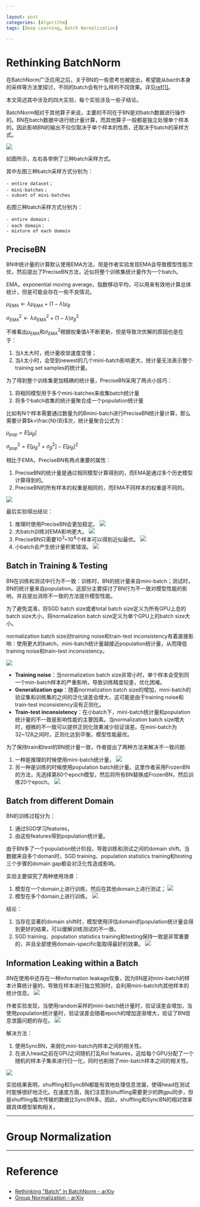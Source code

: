 ```yaml
---

layout: post
categories: [Algorithm]
tags: [Deep Learning, Batch Normalization]

---
```


# Rethinking BatchNorm

在BatchNorm广泛应用之后，关于BN的一些思考也被提出，希望能从bacth本身的采样等方法里探讨，不同的batch会有什么样的不同效果。详见[ref[1]](#1)。

本文简述其中涉及的四大实验，每个实验涉及一些子结论。

BatchNorm相对于其他算子来说，主要的不同在于BN是对batch数据进行操作的。BN在batch数据中进行统计量计算，而其他算子一般都是独立处理单个样本的。因此影响BN的输出不仅仅取决于单个样本的性质，还取决于batch的采样方式。

![](https://raw.githubusercontent.com/kakack/kakack.github.io/master/_images/20211106-1.jpeg)

如图所示，左右各举例了三种batch采样方式。

其中左图三种batch采样方式分别为：

    - entire dataset；
    - mini-batches；
    - subset of mini-batches

右图三种batch采样方式分别为：

    - entire domain；
    - each domain；
    - mixture of each domain

## PreciseBN

BN中统计量的计算默认使用EMA方法，但是作者实验发现EMA会导致模型性能次优，然后提出了PreciseBN方法，近似将整个训练集统计量作为一个batch。

EMA，exponential moving average，指数移动平均，可以用来有效地计算总体统计，但是可能会存在一些不良情况。

$\mu_{EMA}\leftarrow\lambda\mu_{EMA}+(1-\lambda)\mu_\beta$

$\sigma^2_{EMA}\leftarrow\lambda\sigma^2_{EMA}+(1-\lambda)\sigma^2_{\beta}$

不难看出$\mu_{EMA}$和$\sigma^2_{EMA}$根据权重值$\lambda$不断更新，但是导致次优解的原因也是在于：

1. 当$\lambda$太大时，统计量收敛速度变慢；
2. 当$\lambda$太小时，会受到newest的几个mini-batch影响更大，统计量无法表示整个training set samples的统计量。

为了得到整个训练集更加精确的统计量，PreciseBN采用了两点小技巧：

1. 将相同模型用于多个mini-batches来收集batch统计量
2. 将多个batch收集的统计量聚合成一个population统计量

比如有N个样本需要通过数量为的Bmini-batch进行PreciseBN统计量计算，那么需要计算$k=\frac{N}{B}$次，统计量聚合公式为：

$\mu_{pop}=E[\mu_\beta]$

$\sigma^2_{pop}=E[\mu^2_\beta+\sigma^2_\beta]-E[\mu_\beta]^2$


相比于EMA，PreciseBN有两点重要的属性：

1. PreciseBN的统计量是通过相同模型计算得到的，而EMA是通过多个历史模型计算得到的。
2. PreciseBN的所有样本的权重是相同的，而EMA不同样本的权重是不同的。


![](https://raw.githubusercontent.com/kakack/kakack.github.io/master/_images/20211106-2.jpeg)

最后实验得出结论：

1. 推理时使用PreciseBN会更加稳定。
![](https://raw.githubusercontent.com/kakack/kakack.github.io/master/_images/20211106-3.jpeg)
2. 大batch训练对EMA影响更大。
![](https://raw.githubusercontent.com/kakack/kakack.github.io/master/_images/20211106-4.jpeg)
3. PreciseBN只需要$10^3$~$10^4$个样本可以得到近似最优。
![](https://raw.githubusercontent.com/kakack/kakack.github.io/master/_images/20211106-5.jpeg)
4. 小batch会产生统计量积累错误。
![](https://raw.githubusercontent.com/kakack/kakack.github.io/master/_images/20211106-6.jpeg)
## Batch in Training & Testing

BN在训练和测试中行为不一致：训练时，BN的统计量来自mini-batch；测试时，BN的统计量来自population。这部分主要探讨了BN行为不一致对模型性能的影响，并且提出消除不一致的方法提升模型性能。

为了避免混淆，将SGD batch size或者total batch size定义为所有GPU上总的batch size大小，将normalization batch size定义为单个GPU上的batch size大小。

normalization batch size对training noise和train-test inconsistency有着直接影响：使用更大的batch，mini-batch统计量越接近population统计量，从而降低training noise和train-test inconsistency。

![](https://raw.githubusercontent.com/kakack/kakack.github.io/master/_images/20211106-7.jpeg)

- **Training noise**：当normalization batch size非常小时，单个样本会受到同一个min-batch样本的严重影响，导致训练精度较差，优化困难。
- **Generalization gap**：随着normalization batch size的增加，mini-batch的验证集和训练集的之间的泛化误差会增大，这可能是由于training noise和train-test inconsistency没有正则化。
- **Train-test inconsistency**：在小batch下，mini-batch统计量和population统计量的不一致是影响性能的主要因素。当normalization batch size增大时，细微的不一致可以提供正则化效果减少验证误差。在mini-batch为32~128之间时，正则化达到平衡，模型性能最优。

为了保持train和test的BN统计量一致，作者提出了两种方法来解决不一致问题:

1. 一种是推理的时候使用mini-batch统计量，
![](https://raw.githubusercontent.com/kakack/kakack.github.io/master/_images/20211106-8.jpeg)
2. 另一种是训练的时候使用population batch统计量。这里作者采用FrozenBN的方法，先选择第80个epoch模型，然后将所有BN替换成FrozenBN，然后训练20个epoch。
![](https://raw.githubusercontent.com/kakack/kakack.github.io/master/_images/20211106-9.jpeg)

## Batch from different Domain

BN的训练过程分为：
1. 通过SGD学习features，
2. 由这些features得到population统计量。

由于BN多了一个population统计阶段，导致训练和测试之间的domain shift。当数据来自多个doman时，SGD training、population statistics training和testing三个步骤的domain gap都会对泛化性造成影响。

实验主要探究了两种使用场景：
1. 模型在一个domain上进行训练，然后在其他domain上进行测试；
![](https://raw.githubusercontent.com/kakack/kakack.github.io/master/_images/20211106-10.jpeg)
2. 模型在多个domain上进行训练。
![](https://raw.githubusercontent.com/kakack/kakack.github.io/master/_images/20211106-11.jpeg)

结论：
1. 当存在显著的domain shift时，模型使用评估domain的population统计量会得到更好的结果，可以缓解训练测试的不一致。
2. SGD training、population statistics training和testing保持一致是非常重要的，并且全部使用domain-specific能取得最好的效果。
![](https://raw.githubusercontent.com/kakack/kakack.github.io/master/_images/20211106-12.jpeg)
## Information Leaking within a Batch

BN在使用中还存在一种information leakage现象，因为BN是对mini-batch的样本计算统计量的，导致在样本进行独立预测时，会利用mini-batch内其他样本的统计信息。
![](https://raw.githubusercontent.com/kakack/kakack.github.io/master/_images/20211106-13.jpeg)

作者实验发现，当使用random采样的mini-batch统计量时，验证误差会增加，当使用population统计量时，验证误差会随着epoch的增加逐渐增大，验证了BN信息泄露问题的存在。
![](https://raw.githubusercontent.com/kakack/kakack.github.io/master/_images/20211106-14.jpeg)

解决方法：
1. 使用SyncBN，来弱化mini-batch内样本之间的相关性。
2. 在进入head之前在GPU之间随机打乱RoI features，这给每个GPU分配了一个随机的样本子集来进行归一化，同时也削弱了min-batch样本之间的相关性。

![](https://raw.githubusercontent.com/kakack/kakack.github.io/master/_images/20211106-15.jpeg)

实验结果表明，shuffling和SyncBN都能有效地处理信息泄漏，使得head在测试时能够很好地泛化。在速度方面，我们注意到shuffling需要更少的跨gpu同步，但是shuffling每次传输的数据比SyncBN多。因此，shuffling和SyncBN的相对效率跟具体模型架构相关。



---

# Group Normalization

---

# <p id="1">Reference </p>

- [Rethinking "Batch" in BatchNorm - arXiv](https://arxiv.org/abs/2105.07576)
- [Group Normalization - arXiv](https://arxiv.org/abs/1803.08494)